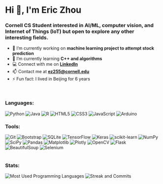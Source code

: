 <h1 align="left">Hi 👋, I'm Eric Zhou</h1>
<h3 align="left">Cornell CS Student interested in AI/ML, computer vision, and Internet of Things (IoT) but open to explore any other interesting fields.</h3>

- 🔭 I’m currently working on **machine learning project to attempt stock prediction**
- 🌱 I’m currently learning **C++ and algorithms**
- :computer: Connect with me on **[LinkedIn](https://www.linkedin.com/in/ericzzhou/)**
- 📫 Contact me at **ez255@cornell.edu**
- ⚡ Fun fact: I lived in Beijing for 6 years

<br>

<h3 align="left">Languages:</h3>
<div>
  <img  alt="Python" src ="https://img.shields.io/badge/Python-14354C?style=for-the-badge&logo=python&logoColor=white"/>
  <img  alt="Java" src ="https://img.shields.io/badge/Java-ED8B00?style=for-the-badge&logo=openjdk&logoColor=white"/>
  <img  alt="R" src="https://img.shields.io/badge/-R-276DC3?style=for-the-badge&logo=r&logoColor=white" />
  <img  alt="HTML5" src="https://img.shields.io/badge/html5-%23E34F26.svg?style=for-the-badge&logo=html5&logoColor=white"/>
  <img  alt="CSS3" src="https://img.shields.io/badge/css3-%231572B6.svg?style=for-the-badge&logo=css3&logoColor=white"/>
  <img  alt="JavaScript" src="https://img.shields.io/badge/JavaScript-%23323330.svg?style=for-the-badge&logo=javascript&logoColor=white"/>
  <img  alt="Arduino" src="https://img.shields.io/badge/Arduino-3186a0.svg?style=for-the-badge&logo=arduino&logoColor=white"/>
</div>
<h3 align="left">Tools:</h3>
<div>
  <img  alt="Git" src="https://img.shields.io/badge/-Git-F05032?style=for-the-badge&logo=git&logoColor=white" />
  <img  alt="Bootstrap" src ="https://img.shields.io/badge/Bootstrap-563D7C?style=for-the-badge&logo=bootstrap&logoColor=white"/>
  <img  alt="SQLite" src ="https://img.shields.io/badge/sqlite-%2307405e.svg?style=for-the-badge&logo=sqlite&logoColor=white"/>
  <img  alt="TensorFlow" src ="https://img.shields.io/badge/TensorFlow-FF6F00?style=for-the-badge&logo=TensorFlow&logoColor=white"/>
  <img  alt="Keras" src ="https://img.shields.io/badge/Keras-D00000?style=for-the-badge&logo=Keras&logoColor=white"/>
  <img  alt="scikit-learn" src ="https://img.shields.io/badge/scikit_learn-F7931E?style=for-the-badge&logo=scikit-learn&logoColor=white"/>
  <img  alt="NumPy" src ="https://img.shields.io/badge/Numpy-777BB4?style=for-the-badge&logo=numpy&logoColor=white"/>
  <img  alt="SciPy" src ="https://img.shields.io/badge/SciPy-%230C55A5.svg?style=for-the-badge&logo=scipy&logoColor=white"/>
  <img  alt="Pandas" src ="https://img.shields.io/badge/Pandas-2C2D72?style=for-the-badge&logo=pandas&logoColor=white"/>
  <img  alt="Matplotlib" src ="https://img.shields.io/badge/Matplotlib-%23ffffff.svg?style=for-the-badge&logo=Matplotlib&logoColor=white"/>
  <img  alt="Plotly" src ="https://img.shields.io/badge/Plotly-239120?style=for-the-badge&logo=plotly&logoColor=white"/>
  <img  alt="OpenCV" src ="https://img.shields.io/badge/OpenCV-27338e?style=for-the-badge&logo=OpenCV&logoColor=white"/>
  <img  alt="Flask" src ="https://img.shields.io/badge/-Flask-05122A?style=for-the-badge&logo=flask&logoColor=white"/>
  <img  alt="BeautifulSoup" src ="https://img.shields.io/badge/BeautifulSoup-563D7C?style=for-the-badge&logo=beautifulsoup4&logoColor=white"/>
  <img  alt="Selenium" src ="https://img.shields.io/badge/-Selenium-05122A?style=for-the-badge&logo=selenium&logoColor=white"/>
</div>

<br>

<h3 align="left">Stats:</h3>
<img src="https://github-readme-stats.vercel.app/api/top-langs?username=ericzhou16&show_icons=true&locale=en&layout=compact" alt="Most Used Programming Languages" />
<img src="https://github-readme-streak-stats.herokuapp.com/?user=ericzhou16&" alt="Streak and Commits" />
